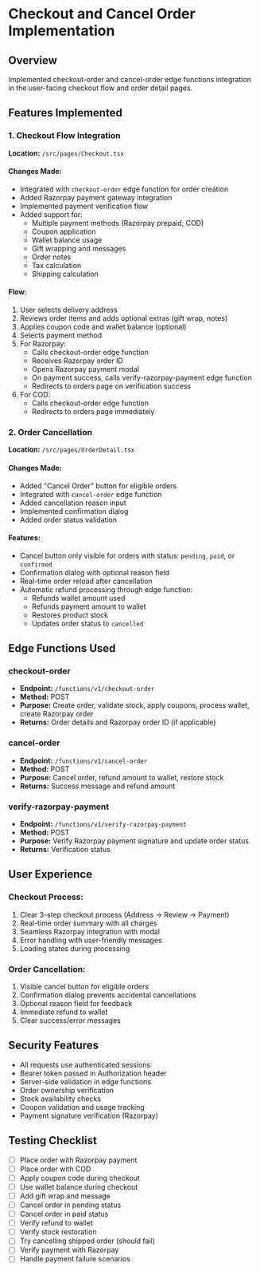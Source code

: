 # Checkout and Cancel Order Implementation

## Overview
Implemented checkout-order and cancel-order edge functions integration in the user-facing checkout flow and order detail pages.

## Features Implemented

### 1. Checkout Flow Integration
**Location:** `/src/pages/Checkout.tsx`

#### Changes Made:
- Integrated with `checkout-order` edge function for order creation
- Added Razorpay payment gateway integration
- Implemented payment verification flow
- Added support for:
  - Multiple payment methods (Razorpay prepaid, COD)
  - Coupon application
  - Wallet balance usage
  - Gift wrapping and messages
  - Order notes
  - Tax calculation
  - Shipping calculation

#### Flow:
1. User selects delivery address
2. Reviews order items and adds optional extras (gift wrap, notes)
3. Applies coupon code and wallet balance (optional)
4. Selects payment method
5. For Razorpay:
   - Calls checkout-order edge function
   - Receives Razorpay order ID
   - Opens Razorpay payment modal
   - On payment success, calls verify-razorpay-payment edge function
   - Redirects to orders page on verification success
6. For COD:
   - Calls checkout-order edge function
   - Redirects to orders page immediately

### 2. Order Cancellation
**Location:** `/src/pages/OrderDetail.tsx`

#### Changes Made:
- Added "Cancel Order" button for eligible orders
- Integrated with `cancel-order` edge function
- Added cancellation reason input
- Implemented confirmation dialog
- Added order status validation

#### Features:
- Cancel button only visible for orders with status: `pending`, `paid`, or `confirmed`
- Confirmation dialog with optional reason field
- Real-time order reload after cancellation
- Automatic refund processing through edge function:
  - Refunds wallet amount used
  - Refunds payment amount to wallet
  - Restores product stock
  - Updates order status to `cancelled`

## Edge Functions Used

### checkout-order
- **Endpoint:** `/functions/v1/checkout-order`
- **Method:** POST
- **Purpose:** Create order, validate stock, apply coupons, process wallet, create Razorpay order
- **Returns:** Order details and Razorpay order ID (if applicable)

### cancel-order
- **Endpoint:** `/functions/v1/cancel-order`
- **Method:** POST
- **Purpose:** Cancel order, refund amount to wallet, restore stock
- **Returns:** Success message and refund amount

### verify-razorpay-payment
- **Endpoint:** `/functions/v1/verify-razorpay-payment`
- **Method:** POST
- **Purpose:** Verify Razorpay payment signature and update order status
- **Returns:** Verification status

## User Experience

### Checkout Process:
1. Clear 3-step checkout process (Address → Review → Payment)
2. Real-time order summary with all charges
3. Seamless Razorpay integration with modal
4. Error handling with user-friendly messages
5. Loading states during processing

### Order Cancellation:
1. Visible cancel button for eligible orders
2. Confirmation dialog prevents accidental cancellations
3. Optional reason field for feedback
4. Immediate refund to wallet
5. Clear success/error messages

## Security Features

- All requests use authenticated sessions
- Bearer token passed in Authorization header
- Server-side validation in edge functions
- Order ownership verification
- Stock availability checks
- Coupon validation and usage tracking
- Payment signature verification (Razorpay)

## Testing Checklist

- [ ] Place order with Razorpay payment
- [ ] Place order with COD
- [ ] Apply coupon code during checkout
- [ ] Use wallet balance during checkout
- [ ] Add gift wrap and message
- [ ] Cancel order in pending status
- [ ] Cancel order in paid status
- [ ] Verify refund to wallet
- [ ] Verify stock restoration
- [ ] Try cancelling shipped order (should fail)
- [ ] Verify payment with Razorpay
- [ ] Handle payment failure scenarios
